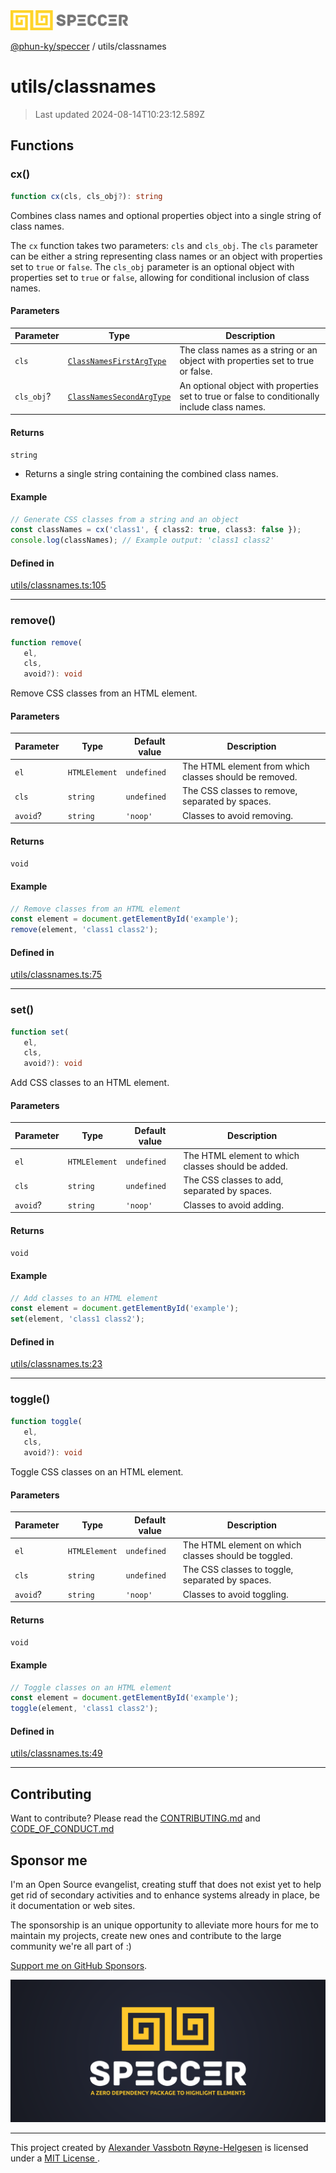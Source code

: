 <img alt="SPECCER logo" src="https://raw.githubusercontent.com/phun-ky/speccer/main/public/logo-speccer-horizontal-colored-package.svg?raw=true" style="max-height:32px;"/>

[@phun-ky/speccer](../README.md) / utils/classnames

# utils/classnames

> Last updated 2024-08-14T10:23:12.589Z

## Functions

### cx()

```ts
function cx(cls, cls_obj?): string
```

Combines class names and optional properties object into a single string of class names.

The `cx` function takes two parameters: `cls` and `cls_obj`.
The `cls` parameter can be either a string representing class names or an object with
properties set to `true` or `false`. The `cls_obj` parameter is an optional object with
 properties set to `true` or `false`, allowing for conditional inclusion of class names.

#### Parameters

| Parameter | Type | Description |
| ------ | ------ | ------ |
| `cls` | [`ClassNamesFirstArgType`](../types/interfaces/classnames.md#classnamesfirstargtype) | The class names as a string or an object with properties set to true or false. |
| `cls_obj`? | [`ClassNamesSecondArgType`](../types/interfaces/classnames.md#classnamessecondargtype) | An optional object with properties set to true or false to conditionally include class names. |

#### Returns

`string`

- Returns a single string containing the combined class names.

#### Example

```ts
// Generate CSS classes from a string and an object
const classNames = cx('class1', { class2: true, class3: false });
console.log(classNames); // Example output: 'class1 class2'
```

#### Defined in

[utils/classnames.ts:105](https://github.com/phun-ky/speccer/blob/main/src/utils/classnames.ts#L105)

***

### remove()

```ts
function remove(
   el, 
   cls, 
   avoid?): void
```

Remove CSS classes from an HTML element.

#### Parameters

| Parameter | Type | Default value | Description |
| ------ | ------ | ------ | ------ |
| `el` | `HTMLElement` | `undefined` | The HTML element from which classes should be removed. |
| `cls` | `string` | `undefined` | The CSS classes to remove, separated by spaces. |
| `avoid`? | `string` | `'noop'` | Classes to avoid removing. |

#### Returns

`void`

#### Example

```ts
// Remove classes from an HTML element
const element = document.getElementById('example');
remove(element, 'class1 class2');
```

#### Defined in

[utils/classnames.ts:75](https://github.com/phun-ky/speccer/blob/main/src/utils/classnames.ts#L75)

***

### set()

```ts
function set(
   el, 
   cls, 
   avoid?): void
```

Add CSS classes to an HTML element.

#### Parameters

| Parameter | Type | Default value | Description |
| ------ | ------ | ------ | ------ |
| `el` | `HTMLElement` | `undefined` | The HTML element to which classes should be added. |
| `cls` | `string` | `undefined` | The CSS classes to add, separated by spaces. |
| `avoid`? | `string` | `'noop'` | Classes to avoid adding. |

#### Returns

`void`

#### Example

```ts
// Add classes to an HTML element
const element = document.getElementById('example');
set(element, 'class1 class2');
```

#### Defined in

[utils/classnames.ts:23](https://github.com/phun-ky/speccer/blob/main/src/utils/classnames.ts#L23)

***

### toggle()

```ts
function toggle(
   el, 
   cls, 
   avoid?): void
```

Toggle CSS classes on an HTML element.

#### Parameters

| Parameter | Type | Default value | Description |
| ------ | ------ | ------ | ------ |
| `el` | `HTMLElement` | `undefined` | The HTML element on which classes should be toggled. |
| `cls` | `string` | `undefined` | The CSS classes to toggle, separated by spaces. |
| `avoid`? | `string` | `'noop'` | Classes to avoid toggling. |

#### Returns

`void`

#### Example

```ts
// Toggle classes on an HTML element
const element = document.getElementById('example');
toggle(element, 'class1 class2');
```

#### Defined in

[utils/classnames.ts:49](https://github.com/phun-ky/speccer/blob/main/src/utils/classnames.ts#L49)

***

## Contributing

Want to contribute? Please read the [CONTRIBUTING.md](https://github.com/phun-ky/speccer/blob/main/CONTRIBUTING.md) and [CODE_OF_CONDUCT.md](https://github.com/phun-ky/speccer/blob/main/CODE_OF_CONDUCT.md)

## Sponsor me

I'm an Open Source evangelist, creating stuff that does not exist yet to help get rid of secondary activities and to enhance systems already in place, be it documentation or web sites.

The sponsorship is an unique opportunity to alleviate more hours for me to maintain my projects, create new ones and contribute to the large community we're all part of :)

[Support me on GitHub Sponsors](https://github.com/sponsors/phun-ky).

![Speccer banner, with logo and slogan: A zero dependency package to highlight elements](https://github.com/phun-ky/speccer/blob/main/public/speccer-banner.png?raw=true)

***
<p class="ph">
  This project created by
  <a rel="noopener noreferrer" target="_blank" class="ph" href="http://phun-ky.net" property="cc:attributionName">
    Alexander Vassbotn Røyne-Helgesen</a>
  is licensed under a
  <a rel="noopener noreferrer" target="_blank" class="ph" href="https://choosealicense.com/licenses/mit/">
    MIT License </a>.
</p>
